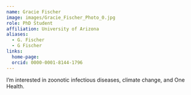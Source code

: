 ```yaml
---
name: Gracie Fischer
image: images/Gracie_Fischer_Photo_0.jpg
role: PhD Student
affiliation: University of Arizona
aliases:
  - G. Fischer
  - G Fischer
links:
  home-page: 
  orcid: 0000-0001-8144-1796
---
```


I’m interested in zoonotic infectious diseases, climate change, and One Health.
